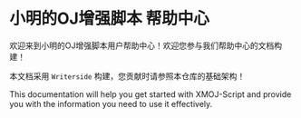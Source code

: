 # 小明的OJ增强脚本 帮助中心

欢迎来到小明的OJ增强脚本用户帮助中心！欢迎您参与我们帮助中心的文档构建！

本文档采用 `Writerside` 构建，您贡献时请参照本仓库的基础架构！

This documentation will help you get started with XMOJ-Script
and provide you with the information you need to use it effectively.
